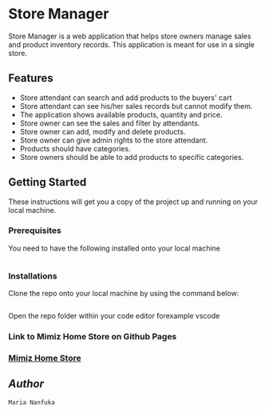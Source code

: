 # Store Manager

Store Manager is a web application that helps store owners manage sales and product inventory records. This application is meant for use in a single store.

## Features

- Store attendant can search and add products to the buyers' cart
- Store attendant can see his/her sales records but cannot modify them.
- The application shows available products, quantity and price.
- Store owner can see the sales and filter by attendants.
- Store owner can add, modify and delete products.
- Store owner can give admin rights to the store attendant.
- Products should have categories.
- Store owners should be able to add products to specific categories.

## Getting Started

These instructions will get you a copy of the project up and running on your local machine.

### Prerequisites

You need to have the following installed onto your local machine

```Code Editor forexample vscode
```

### Installations

Clone the repo onto your local machine by using the command below:

```git clone https://github.com/mariamiah/Store-Manager-Challenge1.git
```

Open the repo folder within your code editor forexample vscode

### Link to Mimiz Home Store on Github Pages

### [Mimiz Home Store](https://mariamiah.github.io/Store-Manager-Challenge1/)

## _Author_

    Maria Nanfuka

